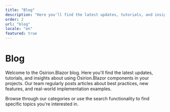 ```yaml
---
title: "Blog"
description: "Here you'll find the latest updates, tutorials, and insights about using Osirion.Blazor components in your projects. Our team regularly posts articles about best practices, new features, and real-world implementation examples."
order: 2
url: "blog"
locale: "en"
featured: true
---
```


# Blog

Welcome to the Osirion.Blazor blog. Here you'll find the latest updates, tutorials, and insights about using Osirion.Blazor components in your projects. Our team regularly posts articles about best practices, new features, and real-world implementation examples.

Browse through our categories or use the search functionality to find specific topics you're interested in.
